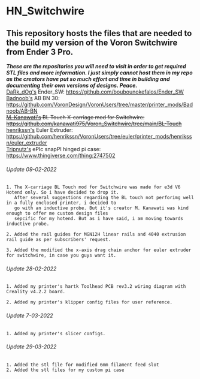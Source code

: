 # HN_Switchwire
## This repository hosts the files that are needed to the build my version of the Voron Switchwire from Ender 3 Pro.  
***These are the repositories you will need to visit in order to get required STL files and more information. I just simply cannot host them in my repo as the creators have put so much effort and time in building and documenting their own versions of designs. Peace.***  
[DaRk_dOg's](https://github.com/boubounokefalos) Ender_SW: https://github.com/boubounokefalos/Ender_SW  
[Badnoob's](https://github.com/VoronDesign/VoronUsers/tree/master/printer_mods/Badnoob) AB BN 30: https://github.com/VoronDesign/VoronUsers/tree/master/printer_mods/Badnoob/AB-BN  
~~[M. Kanawati's](https://github.com/kanawati975) BL Touch X-carriage mod for Switchwire: https://github.com/kanawati975/Voron_Switchwire/tree/main/BL-Touch~~  
[henrikssn's](https://github.com/henrikssn) Euler Extruder: https://github.com/henrikssn/VoronUsers/tree/euler/printer_mods/henrikssn/euler_extruder  
[Tripnutz's](https://www.thingiverse.com/tripnutz/designs) ePIc snapPI hinged pi case: https://www.thingiverse.com/thing:2747502
###### Update 09-02-2022
```
1. The X-carriage BL Touch mod for Switchwire was made for e3d V6 Hotend only. So i have decided to drop it.
   After several suggestions regarding the BL touch not perforimg well in a fully enclosed printer, i decided to
   go with an inductive probe. But it's creator M. Kanawati was kind enough to offer me custom design files
   sepcific for my hotend. But as i have said, i am moving towards inductive probe.

2. Added the rail guides for MGN12H linear rails and 4040 extrusion rail guide as per subscribers' request.

3. Added the modified the x-axis drag chain anchor for euler extruder for switchwire, in case you guys want it.
```
###### Update 28-02-2022
```
1. Added my printer's hartk Toolhead PCB rev3.2 wiring diagram with Creality v4.2.2 board.

2. Added my printer's klipper config files for user reference.
```
###### Update 7-03-2022
```
1. Added my printer's slicer configs.
```
###### Update 29-03-2022
```
1. Added the stl file for modified 6mm filament feed slot
2. Added the stl files for my custom pi case
```
